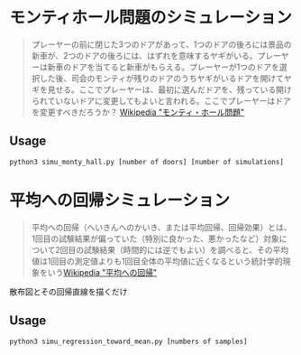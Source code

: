 # モンティホール問題のシミュレーション

> プレーヤーの前に閉じた3つのドアがあって、1つのドアの後ろには景品の新車が、2つのドアの後ろには、はずれを意味するヤギがいる。プレーヤーは新車のドアを当てると新車がもらえる。プレーヤーが1つのドアを選択した後、司会のモンティが残りのドアのうちヤギがいるドアを開けてヤギを見せる。ここでプレーヤーは、最初に選んだドアを、残っている開けられていないドアに変更してもよいと言われる。ここでプレーヤーはドアを変更すべきだろうか？ [Wikipedia "モンティ・ホール問題"](https://ja.wikipedia.org/wiki/%E3%83%A2%E3%83%B3%E3%83%86%E3%82%A3%E3%83%BB%E3%83%9B%E3%83%BC%E3%83%AB%E5%95%8F%E9%A1%8C)

## Usage
``
python3 simu_monty_hall.py [number of doors] [number of simulations]
``


# 平均への回帰シミュレーション
> 平均への回帰（へいきんへのかいき、または平均回帰、回帰効果）とは、1回目の試験結果が偏っていた（特別に良かった、悪かったなど）対象について2回目の試験結果（時間的には逆でもよい）を調べると、その平均値は1回目の測定値よりも1回目全体の平均値に近くなるという統計学的現象をいう[Wikipedia "平均への回帰"](https://ja.wikipedia.org/wiki/%E5%B9%B3%E5%9D%87%E3%81%B8%E3%81%AE%E5%9B%9E%E5%B8%B0)

散布図とその回帰直線を描くだけ
## Usage
``
python3 simu_regression_toward_mean.py [numbers of samples]
``